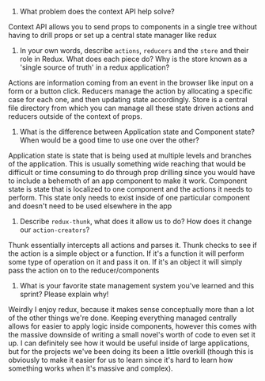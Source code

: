 1. What problem does the context API help solve?

Context API allows you to send props to components in a single tree without having to drill props or set up a central state manager like redux

1. In your own words, describe `actions`, `reducers` and the `store` and their role in Redux. What does each piece do? Why is the store known as a 'single source of truth' in a redux application?

Actions are information coming from an event in the browser like input on a form or a button click. Reducers manage the action by allocating a specific case for each one, and then updating state accordingly. Store is a central file directory from which you can manage all these state driven actions and reducers outside of the context of props.

1. What is the difference between Application state and Component state? When would be a good time to use one over the other?

Application state is state that is being used at multiple levels and branches of the application. This is usually something wide reaching that would be difficult or time consuming to do through prop drilling since you would have to include a behemoth of an app component to make it work. Component state is state that is localized to one component and the actions it needs to perform. This state only needs to exist inside of one particular component and doesn't need to be used elsewhere in the app

1. Describe `redux-thunk`, what does it allow us to do? How does it change our `action-creators`?

Thunk essentially intercepts all actions and parses it. Thunk checks to see if the action is a simple object or a function. If it's a function it will perform some type of operation on it and pass it on. If it's an object it will simply pass the action on to the reducer/components

1. What is your favorite state management system you've learned and this sprint? Please explain why!

Weirdly I enjoy redux, because it makes sense conceptually more than a lot of the other things we're done. Keeping everything managed centrally allows for easier to apply logic inside components, however this comes with the massive downside of writing a small novel's worth of code to even set it up. I can definitely see how it would be useful inside of large applications, but for the projects we've been doing its been a little overkill (though this is obviously to make it easier for us to learn since it's hard to learn how something works when it's massive and complex).

